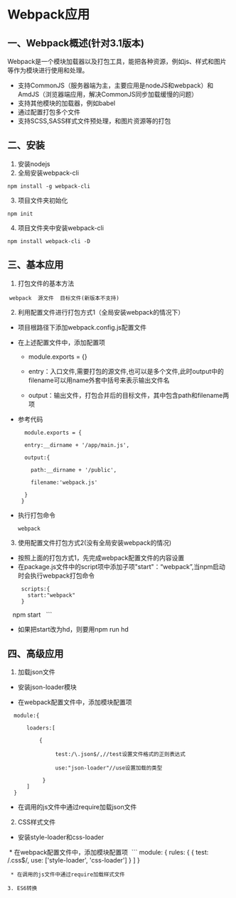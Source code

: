# Webpack应用
## 一、Webpack概述(针对3.1版本)
Webpack是一个模块加载器以及打包工具，能把各种资源，例如js、样式和图片等作为模块进行使用和处理。
   
* 支持CommonJS（服务器端为主，主要应用是nodeJS和webpack）和AmdJS（浏览器端应用，解决CommonJS同步加载缓慢的问题）
* 支持其他模块的加载器，例如babel
* 通过配置打包多个文件
* 支持SCSS,SASS样式文件预处理，和图片资源等的打包
## 二、安装

1. 安装nodejs
2. 全局安装webpack-cli
 
  `npm install -g webpack-cli`
  
3. 项目文件夹初始化
 
  `npm init`
  
4. 项目文件夹中安装webpack-cli
 
  `npm install webpack-cli -D`
    
## 三、基本应用

1. 打包文件的基本方法
 
  `webpack  源文件  目标文件(新版本不支持)`
   
2. 利用配置文件进行打包方式1（全局安装webpack的情况下）
 
 * 项目根路径下添加webpack.config.js配置文件
 * 在上述配置文件中，添加配置项 

   + module.exports = {} 
   
   + entry：入口文件,需要打包的源文件,也可以是多个文件,此时output中的filename可以用name外套中括号来表示输出文件名 
   
   + output：输出文件，打包合并后的目标文件，其中包含path和filename两项 


 * 参考代码
 
    ```  
      module.exports = {
      
      entry:__dirname + '/app/main.js',      
      
      output:{
      
        path:__dirname + '/public',
        
        filename:'webpack.js'
        
      }
     }
     ```
  * 执行打包命令
    
    ```webpack```
   
 3. 使用配置文件打包方式2(没有全局安装webpack的情况)
 
 * 按照上面的打包方式1，先完成webpack配置文件的内容设置
   
 * 在package.js文件中的script项中添加子项"start"：“webpack”,当npm启动时会执行webpack打包命令
   
   ```
    scripts:{
      start:"webpack"
    }
    npm start
   ```
 
 * 如果把start改为hd，则要用npm run hd
 

## 四、高级应用

1. 加载json文件

  * 安装json-loader模块

  * 在webpack配置文件中，添加模块配置项

  ```
    module:{
  
        loaders:[
        
            {
            
                test:/\.json$/,//test设置文件格式的正则表达式
                
                use:"json-loader"//use设置加载的类型
                
            }
        ]
    }

  ```

  * 在调用的js文件中通过require加载json文件

2. CSS样式文件
  
  * 安装style-loader和css-loader
  
  * 在webpack配置文件中，添加模块配置项
  ```
    module: {
        rules: {
        {
        test: /\.css$/,
        use: ['style-loader', 'css-loader']
      }
    ]
  }
  ```
  * 在调用的js文件中通过require加载样式文件

3. ES6转换
